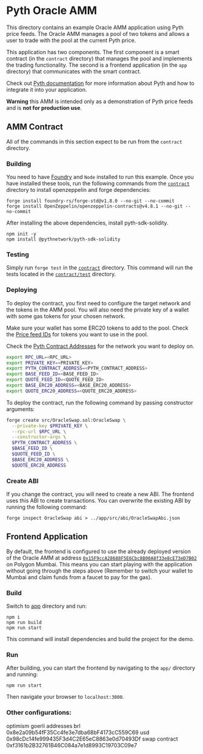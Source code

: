 # Pyth Oracle AMM

This directory contains an example Oracle AMM application using Pyth price feeds.
The Oracle AMM manages a pool of two tokens and allows a user to trade with the pool at the current Pyth price.

This application has two components. The first component is a smart contract (in the `contract` directory) that manages the pool and implements the trading functionality.
The second is a frontend application (in the `app` directory) that communicates with the smart contract.

Check out [Pyth documentation](https://docs.pyth.network/price-feeds/use-real-time-data) for more information about Pyth and how to integrate it into your application.

**Warning** this AMM is intended only as a demonstration of Pyth price feeds and is **not for production use**.

## AMM Contract

All of the commands in this section expect to be run from the `contract` directory.

### Building

You need to have [Foundry](https://getfoundry.sh/) and `Node` installed to run this example.
Once you have installed these tools, run the following commands from the [`contract`](./contract) directory to install openzeppelin and forge dependencies:

```
forge install foundry-rs/forge-std@v1.8.0 --no-git --no-commit
forge install OpenZeppelin/openzeppelin-contracts@v4.8.1 --no-git --no-commit
```

After installing the above dependencies, install pyth-sdk-solidity.

```
npm init -y
npm install @pythnetwork/pyth-sdk-solidity
```

### Testing

Simply run `forge test` in the [`contract`](./contract) directory. This command will run the
tests located in the [`contract/test`](./contract/test) directory.

### Deploying

To deploy the contract, you first need to configure the target network and the tokens in the AMM pool.
You will also need the private key of a wallet with some gas tokens for your chosen network. 

Make sure your wallet has some ERC20 tokens to add to the pool.
Check the [Price feed IDs](https://pyth.network/developers/price-feed-ids) for tokens you want to use in the pool.

Check the [Pyth Contract Addresses](https://docs.pyth.network/price-feeds/contract-addresses/evm) for the network you want to deploy on.

```bash
export RPC_URL=<RPC_URL>
export PRIVATE_KEY=<PRIVATE_KEY>
export PYTH_CONTRACT_ADDRESS=<PYTH_CONTRACT_ADDRESS>
export BASE_FEED_ID=<BASE_FEED_ID>
export QUOTE_FEED_ID=<QUOTE_FEED_ID>
export BASE_ERC20_ADDRESS=<BASE_ERC20_ADDRESS>
export QUOTE_ERC20_ADDRESS=<QUOTE_ERC20_ADDRESS>
```

To deploy the contract, run the following command by passing constructor arguments:

``` bash
forge create src/OracleSwap.sol:OracleSwap \
  --private-key $PRIVATE_KEY \
  --rpc-url $RPC_URL \
  --constructor-args \
  $PYTH_CONTRACT_ADDRESS \
  $BASE_FEED_ID \
  $QUOTE_FEED_ID \
  $BASE_ERC20_ADDRESS \
  $QUOTE_ERC20_ADDRESS
```


### Create ABI

If you change the contract, you will need to create a new ABI.
The frontend uses this ABI to create transactions.
You can overwrite the existing ABI by running the following command:

```
forge inspect OracleSwap abi > ../app/src/abi/OracleSwapAbi.json
```

## Frontend Application

By default, the frontend is configured to use the already deployed version of the Oracle AMM
at address [`0x15F9ccA28688F5E6Cbc8B00A8f33e8cE73eD7B02`](https://mumbai.polygonscan.com/address/0x15F9ccA28688F5E6Cbc8B00A8f33e8cE73eD7B02) on Polygon Mumbai.
This means you can start playing with the application without going through the steps above (Remember to switch your wallet to Mumbai and claim funds from a faucet to pay for the gas).

### Build

Switch to [app](./app/) directory and run:

```
npm i
npm run build
npm run start
```

This command will install dependencies and build the project for the demo.

### Run

After building, you can start the frontend by navigating to the `app/` directory and running:

`npm run start`

Then navigate your browser to `localhost:3000`.

### Other configurations:

optimism goerli addresses
brl 0x8e2a09b54fF35Cc4fe3e7dba68bF4173cC559C69
usd 0x98cDc14fe999435F3d4C2E65eC8863e0d70493Df
swap contract 0xf3161b2B32761B46C084a7e1d8993C19703C09e7
